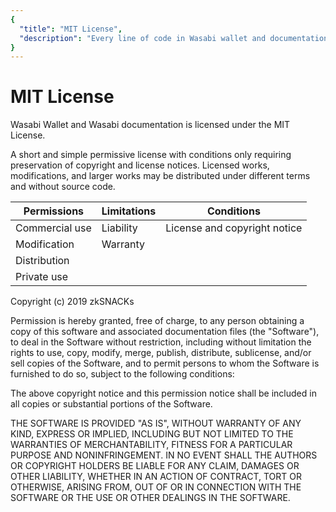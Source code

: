 ```yaml
---
{
  "title": "MIT License",
  "description": "Every line of code in Wasabi wallet and documentation is libre and open source under the MIT license. This is the Wasabi documentation, an archive of knowledge about the open-source, non-custodial and privacy-focused Bitcoin wallet for desktop."
}
---
```




# MIT License

Wasabi Wallet and Wasabi documentation is licensed under the MIT License.

A short and simple permissive license with conditions only requiring preservation of copyright and license notices.
Licensed works, modifications, and larger works may be distributed under different terms and without source code.

| Permissions    | Limitations  | Conditions                   |
|----------------|--------------|------------------------------|
| Commercial use | Liability    | License and copyright notice |
| Modification   | Warranty     |                              |
| Distribution   |              |                              |
| Private use    |              |                              |


Copyright (c) 2019 zkSNACKs

Permission is hereby granted, free of charge, to any person obtaining a copy of this software and associated documentation files (the "Software"), to deal in the Software without restriction, including without limitation the rights to use, copy, modify, merge, publish, distribute, sublicense, and/or sell copies of the Software, and to permit persons to whom the Software is furnished to do so, subject to the following conditions:

The above copyright notice and this permission notice shall be included in all copies or substantial portions of the Software.

THE SOFTWARE IS PROVIDED "AS IS", WITHOUT WARRANTY OF ANY KIND, EXPRESS OR IMPLIED, INCLUDING BUT NOT LIMITED TO THE WARRANTIES OF MERCHANTABILITY, FITNESS FOR A PARTICULAR PURPOSE AND NONINFRINGEMENT.
IN NO EVENT SHALL THE AUTHORS OR COPYRIGHT HOLDERS BE LIABLE FOR ANY CLAIM, DAMAGES OR OTHER LIABILITY, WHETHER IN AN ACTION OF CONTRACT, TORT OR OTHERWISE, ARISING FROM, OUT OF OR IN CONNECTION WITH THE SOFTWARE OR THE USE OR OTHER DEALINGS IN THE SOFTWARE.
